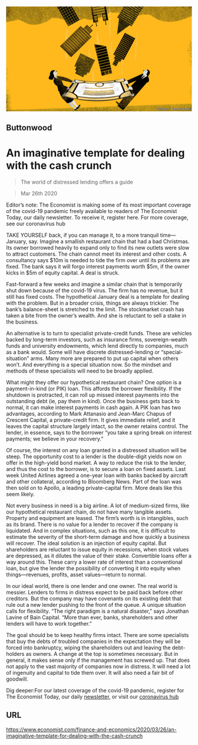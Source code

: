 ![](./images/20200328_FND001_0.jpg)

## Buttonwood

# An imaginative template for dealing with the cash crunch

> The world of distressed lending offers a guide

> Mar 26th 2020

Editor’s note: The Economist is making some of its most important coverage of the covid-19 pandemic freely available to readers of The Economist Today, our daily newsletter. To receive it, register here. For more coverage, see our coronavirus hub

TAKE YOURSELF back, if you can manage it, to a more tranquil time—January, say. Imagine a smallish restaurant chain that had a bad Christmas. Its owner borrowed heavily to expand only to find its new outlets were slow to attract customers. The chain cannot meet its interest and other costs. A consultancy says $10m is needed to tide the firm over until its problems are fixed. The bank says it will forgo interest payments worth $5m, if the owner kicks in $5m of equity capital. A deal is struck.

Fast-forward a few weeks and imagine a similar chain that is temporarily shut down because of the covid-19 virus. The firm has no revenue, but it still has fixed costs. The hypothetical January deal is a template for dealing with the problem. But in a broader crisis, things are always trickier. The bank’s balance-sheet is stretched to the limit. The stockmarket crash has taken a bite from the owner’s wealth. And she is reluctant to sell a stake in the business.

An alternative is to turn to specialist private-credit funds. These are vehicles backed by long-term investors, such as insurance firms, sovereign-wealth funds and university endowments, which lend directly to companies, much as a bank would. Some will have discrete distressed-lending or “special-situation” arms. Many more are prepared to put up capital when others won’t. And everything is a special situation now. So the mindset and methods of these specialists will need to be broadly applied.

What might they offer our hypothetical restaurant chain? One option is a payment-in-kind (or PIK) loan. This affords the borrower flexibility. If the shutdown is protracted, it can roll up missed interest payments into the outstanding debt (ie, pay them in kind). Once the business gets back to normal, it can make interest payments in cash again. A PIK loan has two advantages, according to Mark Attanasio and Jean-Marc Chapus of Crescent Capital, a private-credit firm. It gives immediate relief, and it leaves the capital structure largely intact, so the owner retains control. The lender, in essence, says to the borrower “you take a spring break on interest payments; we believe in your recovery.”

Of course, the interest on any loan granted in a distressed situation will be steep. The opportunity cost to a lender is the double-digit yields now on offer in the high-yield bond market. A way to reduce the risk to the lender, and thus the cost to the borrower, is to secure a loan on fixed assets. Last week United Airlines agreed a one-year loan with banks backed by aircraft and other collateral, according to Bloomberg News. Part of the loan was then sold on to Apollo, a leading private-capital firm. More deals like this seem likely.

Not every business in need is a big airline. A lot of medium-sized firms, like our hypothetical restaurant chain, do not have many tangible assets. Property and equipment are leased. The firm’s worth is in intangibles, such as its brand. There is no value for a lender to recover if the company is liquidated. And in complex situations, such as this one, it is difficult to estimate the severity of the short-term damage and how quickly a business will recover. The ideal solution is an injection of equity capital. But shareholders are reluctant to issue equity in recessions, when stock values are depressed, as it dilutes the value of their stake. Convertible loans offer a way around this. These carry a lower rate of interest than a conventional loan, but give the lender the possibility of converting it into equity when things—revenues, profits, asset values—return to normal.

In our ideal world, there is one lender and one owner. The real world is messier. Lenders to firms in distress expect to be paid back before other creditors. But the company may have covenants on its existing debt that rule out a new lender pushing to the front of the queue. A unique situation calls for flexibility. “The right paradigm is a natural disaster,” says Jonathan Lavine of Bain Capital. “More than ever, banks, shareholders and other lenders will have to work together.”

The goal should be to keep healthy firms intact. There are some specialists that buy the debts of troubled companies in the expectation they will be forced into bankruptcy, wiping the shareholders out and leaving the debt-holders as owners. A change at the top is sometimes necessary. But in general, it makes sense only if the management has screwed up. That does not apply to the vast majority of companies now in distress. It will need a lot of ingenuity and capital to tide them over. It will also need a fair bit of goodwill.

Dig deeper:For our latest coverage of the covid-19 pandemic, register for The Economist Today, our daily [newsletter](https://www.economist.com//newslettersignup), or visit our [coronavirus hub](https://www.economist.com//coronavirus)

## URL

https://www.economist.com/finance-and-economics/2020/03/26/an-imaginative-template-for-dealing-with-the-cash-crunch
